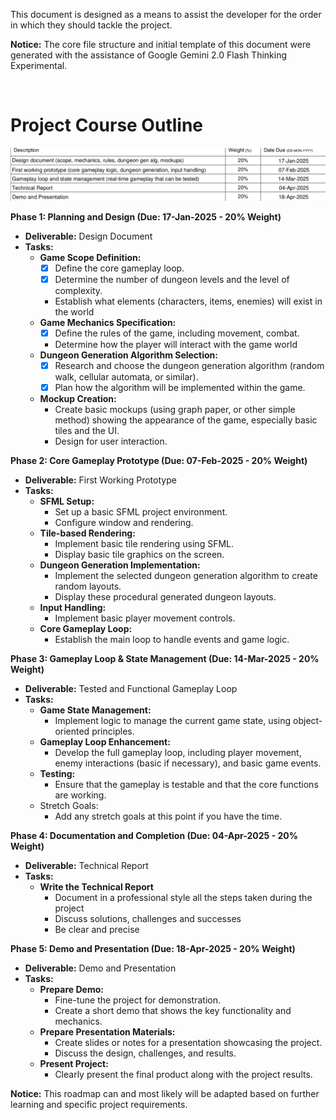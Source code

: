This document is designed as a means to assist the developer for the order in which they should tackle the project.

**Notice:** The core file structure and initial template of this document were generated with the assistance of Google Gemini 2.0 Flash Thinking Experimental.

<br>

<body>
    <h1>Project Course Outline</h1>
    <img src="Source_Images/initial_project_structure.png" alt="Project Course Outline">
</body>


**Phase 1: Planning and Design (Due: 17-Jan-2025 - 20% Weight)**

*   **Deliverable:** Design Document
*   **Tasks:**
    *   **Game Scope Definition:**
        *   [x] Define the core gameplay loop.
        *   [x] Determine the number of dungeon levels and the level of complexity.
        *   Establish what elements (characters, items, enemies) will exist in the world
    *   **Game Mechanics Specification:**
        *   [x] Define the rules of the game, including movement, combat.
        *    Determine how the player will interact with the game world
    *   **Dungeon Generation Algorithm Selection:**
        *   [x] Research and choose the dungeon generation algorithm (random walk, cellular automata, or similar).  
        *   [x] Plan how the algorithm will be implemented within the game. 
    *   **Mockup Creation:**
        *   Create basic mockups (using graph paper, or other simple method) showing the appearance of the game, especially basic tiles and the UI.
        *   Design for user interaction.

**Phase 2: Core Gameplay Prototype (Due: 07-Feb-2025 - 20% Weight)**

*   **Deliverable:** First Working Prototype
*   **Tasks:**
    *   **SFML Setup:**
        *   Set up a basic SFML project environment.
        *   Configure window and rendering.
    *   **Tile-based Rendering:**
        *   Implement basic tile rendering using SFML.
        *   Display basic tile graphics on the screen.
    *   **Dungeon Generation Implementation:**
        *   Implement the selected dungeon generation algorithm to create random layouts.
        *   Display these procedural generated dungeon layouts.
    *   **Input Handling:**
        *   Implement basic player movement controls.
    *   **Core Gameplay Loop:**
        *   Establish the main loop to handle events and game logic. 

**Phase 3: Gameplay Loop & State Management (Due: 14-Mar-2025 - 20% Weight)**

*   **Deliverable:** Tested and Functional Gameplay Loop
*   **Tasks:**
    *   **Game State Management:**
        *   Implement logic to manage the current game state, using object-oriented principles.
    *   **Gameplay Loop Enhancement:**
        *   Develop the full gameplay loop, including player movement, enemy interactions (basic if necessary), and basic game events.
    *   **Testing:**
        *   Ensure that the gameplay is testable and that the core functions are working.
	- Stretch Goals:
		-  Add any stretch goals at this point if you have the time.


**Phase 4: Documentation and Completion (Due: 04-Apr-2025 - 20% Weight)**

*   **Deliverable:** Technical Report
*   **Tasks:**
    *   **Write the Technical Report**
        *   Document in a professional style all the steps taken during the project
        *   Discuss solutions, challenges and successes
        *   Be clear and precise


**Phase 5: Demo and Presentation (Due: 18-Apr-2025 - 20% Weight)**

*   **Deliverable:** Demo and Presentation
*   **Tasks:**
    *   **Prepare Demo:**
        *   Fine-tune the project for demonstration.
        *   Create a short demo that shows the key functionality and mechanics.
    *   **Prepare Presentation Materials:**
        *   Create slides or notes for a presentation showcasing the project.
        *   Discuss the design, challenges, and results.
    *   **Present Project:**
        *  Clearly present the final product along with the project results.


**Notice:** This roadmap can and most likely will be adapted based on further learning and specific project requirements.
